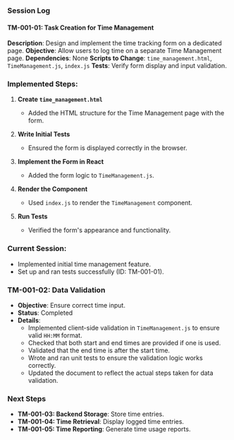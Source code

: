 ### Session Log

#### TM-001-01: Task Creation for Time Management

**Description**: Design and implement the time tracking form on a dedicated page.
**Objective**: Allow users to log time on a separate Time Management page.
**Dependencies**: None
**Scripts to Change**: `time_management.html`, `TimeManagement.js`, `index.js`
**Tests**: Verify form display and input validation.

### Implemented Steps:
1. **Create `time_management.html`**
   - Added the HTML structure for the Time Management page with the form.

2. **Write Initial Tests**
   - Ensured the form is displayed correctly in the browser.

3. **Implement the Form in React**
   - Added the form logic to `TimeManagement.js`.

4. **Render the Component**
   - Used `index.js` to render the `TimeManagement` component.

5. **Run Tests**
   - Verified the form's appearance and functionality.

### Current Session:
- Implemented initial time management feature.
- Set up and ran tests successfully (ID: TM-001-01).




### TM-001-02: Data Validation
- **Objective**: Ensure correct time input.
- **Status**: Completed
- **Details**: 
  - Implemented client-side validation in `TimeManagement.js` to ensure valid `HH:MM` format.
  - Checked that both start and end times are provided if one is used.
  - Validated that the end time is after the start time.
  - Wrote and ran unit tests to ensure the validation logic works correctly.
  - Updated the document to reflect the actual steps taken for data validation.

### Next Steps
- **TM-001-03: Backend Storage**: Store time entries.
- **TM-001-04: Time Retrieval**: Display logged time entries.
- **TM-001-05: Time Reporting**: Generate time usage reports.


